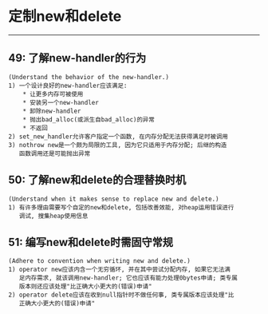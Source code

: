 # **定制new和delete** #
***


## **49: 了解new-handler的行为** ##
    (Understand the behavior of the new-handler.)
    1) 一个设计良好的new-handler应该满足:
        * 让更多内存可被使用
        * 安装另一个new-handler
        * 卸除new-handler
        * 抛出bad_alloc(或派生自bad_alloc)的异常
        * 不返回
    2) set_new_handler允许客户指定一个函数, 在内存分配无法获得满足时被调用
    3) nothrow new是一个颇为局限的工具, 因为它只适用于内存分配; 后继的构造
       函数调用还是可能抛出异常


## **50: 了解new和delete的合理替换时机** ##
    (Understand when it makes sense to replace new and delete.)
    1) 有许多理由需要写个自定的new和delete, 包括改善效能, 对heap运用错误进行
       调试, 搜集heap使用信息



## **51: 编写new和delete时需固守常规** ##
    (Adhere to convention when writing new and delete.)
    1) operator new应该内含一个无穷循环, 并在其中尝试分配内存, 如果它无法满
       足内存需求, 就该调用new-handler; 它也应该有能力处理0bytes申请; 类专属
       版本则还应该处理"比正确大小更大的(错误)申请"
    2) operator delete应该在收到null指针时不做任何事, 类专属版本应该处理"比
       正确大小更大的(错误)申请"
